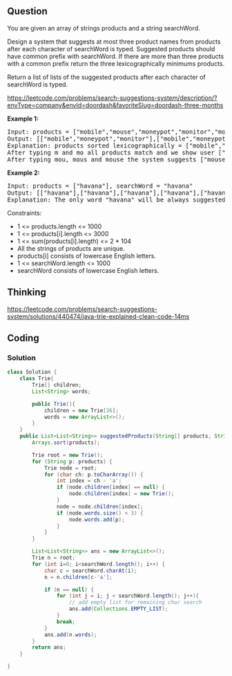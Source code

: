 ## Question
You are given an array of strings products and a string searchWord.

Design a system that suggests at most three product names from products after each character of searchWord is typed. Suggested products should have common prefix with searchWord. If there are more than three products with a common prefix return the three lexicographically minimums products.

Return a list of lists of the suggested products after each character of searchWord is typed.

https://leetcode.com/problems/search-suggestions-system/description/?envType=company&envId=doordash&favoriteSlug=doordash-three-months
 

**Example 1:**
<pre>
Input: products = ["mobile","mouse","moneypot","monitor","mousepad"], searchWord = "mouse"
Output: [["mobile","moneypot","monitor"],["mobile","moneypot","monitor"],["mouse","mousepad"],["mouse","mousepad"],["mouse","mousepad"]]
Explanation: products sorted lexicographically = ["mobile","moneypot","monitor","mouse","mousepad"].
After typing m and mo all products match and we show user ["mobile","moneypot","monitor"].
After typing mou, mous and mouse the system suggests ["mouse","mousepad"].
</pre>

**Example 2:**
<pre>
Input: products = ["havana"], searchWord = "havana"
Output: [["havana"],["havana"],["havana"],["havana"],["havana"],["havana"]]
Explanation: The only word "havana" will be always suggested while typing the search word.
</pre>


Constraints:
* 1 <= products.length <= 1000
* 1 <= products[i].length <= 3000
* 1 <= sum(products[i].length) <= 2 * 104
* All the strings of products are unique.
* products[i] consists of lowercase English letters.
* 1 <= searchWord.length <= 1000
* searchWord consists of lowercase English letters.

## Thinking
https://leetcode.com/problems/search-suggestions-system/solutions/440474/java-trie-explained-clean-code-14ms

## Coding
### Solution
```java
class Solution {
    class Trie{
        Trie[] children;
        List<String> words;

        public Trie(){
            children = new Trie[26];
            words = new ArrayList<>();
        }
    }
    public List<List<String>> suggestedProducts(String[] products, String searchWord) {
        Arrays.sort(products);

        Trie root = new Trie();
        for (String p: products) {
            Trie node = root;
            for (char ch: p.toCharArray()) {
                int index = ch - 'a';
                if (node.children[index] == null) {
                    node.children[index] = new Trie();
                }
                node = node.children[index];
                if (node.words.size() < 3) {
                    node.words.add(p);
                }
            }
        }

        List<List<String>> ans = new ArrayList<>();
        Trie n = root;
        for (int i=0; i<searchWord.length(); i++) {
            char c = searchWord.charAt(i);
            n = n.children[c-'a'];

            if (n == null) {
                for (int j = i; j < searchWord.length(); j++){
                    // add empty list for remaining char search
                    ans.add(Collections.EMPTY_LIST); 
                }
                break;
            } 
            ans.add(n.words);
        }
        return ans;
    }

}
```